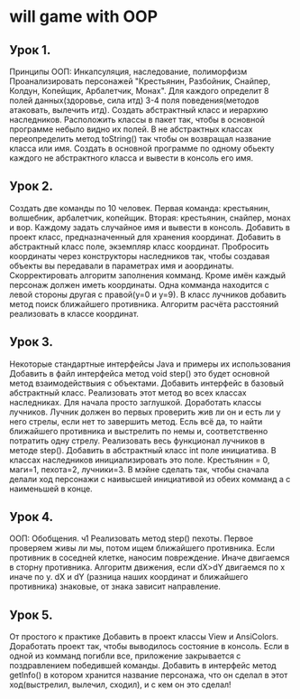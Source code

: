 # will game with OOP 

## Урок 1.
Принципы ООП: Инкапсуляция, наследование, полиморфизм
Проанализировать персонажей "Крестьянин, Разбойник, Снайпер, Колдун, Копейщик, Арбалетчик, Монах". Для каждого определит 8 полей данных(здоровье, сила итд) 3-4 поля поведения(методов атаковать, вылечить итд). Создать абстрактный класс и иерархию наследников. Расположить классы в пакет так, чтобы в основной программе небыло видно их полей. В не абстрактных классах переопределить метод toString() так чтобы он возвращал название класса или имя. Создать в основной программе по одному обьекту каждого не абстрактного класса и вывести в консоль его имя.
## Урок 2.
Создать две команды по 10 человек. Первая команда: крестьянин, волшебник, арбалетчик, копейщик. Вторая: крестьянин, снайпер, монах и вор. Каждому задать случайное имя и вывести в консоль. Добавить в проект класс, предназначенный для хранения координат. Добавить в абстрактный класс поле, экземпляр класс координат. Пробросить координаты через конструкторы наследников так, чтобы создавая объекты вы передавали в параметрах имя и аоординаты. Скорректировать алгоритм заполнения комманд. Кроме имён каждый персонаж должен иметь координаты. Одна комманда находится с левой стороны другая с правой(у=0 и у=9). В класс лучников добавить метод поиск ближайшего противника. Алгоритм расчёта расстояний реализовать в классе координат.
## Урок 3. 
Некоторые стандартные интерфейсы Java и примеры их использования
Добавить в файл интерфейса метод void step() это будет основной метод взаимодействыия с объектами. Добавить интерфейс в базовый абстрактный класс. Реализовать этот метод во всех классах наследниках. Для начала просто заглушкой.
Доработать классы лучников. Лучник должен во первых проверить жив ли он и есть ли у него стрелы, если нет то завершить метод. Есль всё да, то найти ближайшего противника и выстрелить по немы и, соответственно потратить одну стрелу. Реализовать весь функционал лучников в методе step().
Добавить в абстрактный класс int поле инициатива. В классах наследников инициализировать это поле. Крестьянин = 0, маги=1, пехота=2, лучники=3. В мэйне сделать так, чтобы сначала делали ход персонажи с наивысшей инициативой из обеих комманд а с наименьшей в конце.
## Урок 4. 
ООП: Обобщения. ч1
Реализовать метод step() пехоты. Первое проверяем живы ли мы, потом ищем ближайшего противника. Если противник в соседней клетке, наносим повреждение. Иначе двигаемся в сторну противника. Алгоритм движения, если dX>dY двигаемся по x иначе по y. dX и dY (разница наших координат и ближайшего противника) знаковые, от знака зависит направление.
## Урок 5. 
От простого к практике
Добавить в проект классы View и AnsiColors. Доработать проект так, чтобы выводилось состояние в консоль. Если в одной из комманд погибли все, приложение закрывается с поздравлением победившей команды. Добавить в интерфейс метод getInfo() в котором хранится название персонажа, что он сделал в этот ход(выстрелил, вылечил, сходил), и с кем он это сделал!